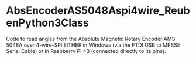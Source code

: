 # AbsEncoderAS5048Aspi4wire_ReubenPython3Class
Code to read angles from the Absolute Magnetic Rotary Encoder AMS 5048A over 4-wire-SPI EITHER in Windows (via the FTDI USB to MPSSE Serial Cable) or in Raspberry Pi 4B (connected directly to its pins).
